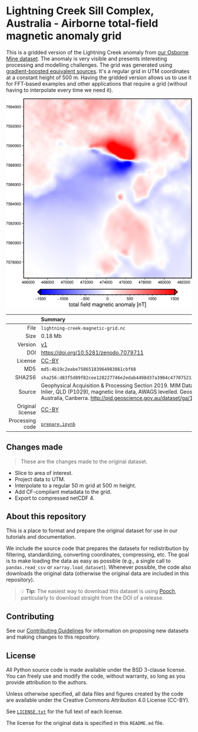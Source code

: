 # Lightning Creek Sill Complex, Australia - Airborne total-field magnetic anomaly grid

This is a gridded version of the Lightning Creek anomaly from
[our Osborne Mine dataset](https://github.com/fatiando-data/osborne-magnetic).
The anomaly is very visible and presents interesting processing and modelling
challenges.
The grid was generated using
[gradient-boosted equivalent sources](https://www.fatiando.org/harmonica/v0.5.1/user_guide/equivalent_sources/gradient-boosted-eqs.html).
It's a regular grid in UTM coordinates at a constant height of 500 m.
Having the gridded version allows us to use it for FFT-based examples and other
applications that require a grid (without having to interpolate every time we
need it).

![Pseudo-color map of the total-field magnetic anomaly grid](preview.jpg)

| | Summary |
|--:|:--|
| File | `lightning-creek-magnetic-grid.nc` |
| Size | 0.18 Mb |
| Version | [v1](https://github.com/fatiando-data/lightning-creek-magnetic-grid/releases/latest) |
| DOI | https://doi.org/10.5281/zenodo.7079711 |
| License | [CC-BY](https://creativecommons.org/licenses/by/4.0/) |
| MD5 | `md5:4b19c2eabe75865183964983861cbf68` |
| SHA256 | `sha256:d83f5d89f82cee128227746e2edab4498d37a3904c4770752135b7972d64629f` |
| Source | Geophysical Acquisition & Processing Section 2019. MIM Data from Mt Isa Inlier, QLD (P1029), magnetic line data, AWAGS levelled. Geoscience Australia, Canberra. http://pid.geoscience.gov.au/dataset/ga/142419 |
| Original license | [CC-BY](http://pid.geoscience.gov.au/dataset/ga/142419) |
| Processing code | [`prepare.ipynb`](https://nbviewer.org/github/fatiando-data/lightning-creek-magnetic-grid/blob/main/prepare.ipynb) |

## Changes made

> These are the changes made to the original dataset.

* Slice to area of interest.
* Project data to UTM.
* Interpolate to a regular 50 m grid at 500 m height.
* Add CF-compliant metadata to the grid.
* Export to compressed netCDF 4.

## About this repository

This is a place to format and prepare the original dataset for use in our
tutorials and documentation.

We include the source code that prepares the datasets for redistribution by
filtering, standardizing, converting coordinates, compressing, etc.
The goal is to make loading the data as easy as possible (e.g., a single call
to `pandas.read_csv` or `xarray.load_dataset`).
Whenever possible, the code also downloads the original data (otherwise the
original data are included in this repository).

> 💡 **Tip:** The easiest way to download this dataset is using
> [Pooch](https://www.fatiando.org/pooch), particularly to download straight
> from the DOI of a release.

## Contributing

See our [Contributing Guidelines][contrib] for information on proposing new
datasets and making changes to this repository.

## License

All Python source code is made available under the BSD 3-clause license. You
can freely use and modify the code, without warranty, so long as you provide
attribution to the authors.

Unless otherwise specified, all data files and figures created by the code are
available under the Creative Commons Attribution 4.0 License (CC-BY).

See [`LICENSE.txt`](LICENSE.txt) for the full text of each license.

The license for the original data is specified in this `README.md` file.


[contrib]: https://github.com/fatiando-data/.github/blob/main/CONTRIBUTING.md
